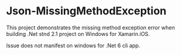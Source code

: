 # Json-MissingMethodException

This project demonstrates the missing method exception error when building .Net stnd 2.1 project on
Windows for Xamarin.iOS.

Issue does not manifest on windows for .Net 6 cli app.
